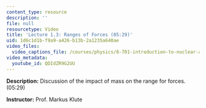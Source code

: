 ```yaml
---
content_type: resource
description: ''
file: null
resourcetype: Video
title: 'Lecture 1.3: Ranges of Forces (05:29)'
uid: 1d6c1d1b-f9a9-a426-b13b-2a1235a640ae
video_files:
  video_captions_file: /courses/physics/8-701-introduction-to-nuclear-and-particle-physics-fall-2020/video-lectures/chapter-1.-fermions-bosons-and-fields/lecture-1.3-ranges-of-forces-05-29/QDIdZR9G2UU.vtt
video_metadata:
  youtube_id: QDIdZR9G2UU
---
```


**Description:** Discussion of the impact of mass on the range for forces. (05:29)

**Instructor:** Prof. Markus Klute